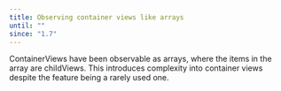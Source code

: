 ```yaml
---
title: Observing container views like arrays
until: ""
since: "1.7"
---
```



ContainerViews have been observable as arrays, where the items in
the array are childViews. This introduces complexity into container
views despite the feature being a rarely used one.
